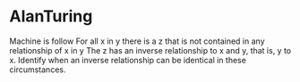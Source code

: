 # AlanTuring
Machine is follow
For all x in y there is a z that is not contained in any relationship of x in y The z has an inverse relationship to x and y, that is, y to x. Identify when an inverse relationship can be identical in these circumstances.
